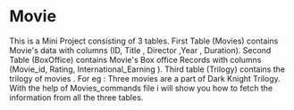 # Movie

This is a Mini Project consisting of 3 tables. First Table (Movies) contains Movie's data with columns (ID, Title , Director ,Year , Duration). Second Table (BoxOffice) contains Movie's Box office Records with columns (Movie_id, Rating, International_Earning ). Third table (Trilogy) contains the trilogy of movies . For eg : Three movies are a part of Dark Knight Trilogy. With the help of Movies_commands file i will show you how to fetch the information from all the three tables.
